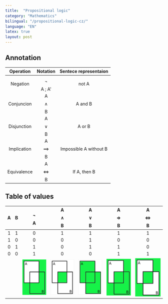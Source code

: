 ```yaml
---
title:  "Propositional logic"
category: "Mathematics"
bilingual: "/propositional-logic-cz/"
language: "EN"
latex: true
layout: post
---
```


## Annotation

| Operation		| Notation  		| Sentece representaion	|
|:-------------:|:-----------------:|:---------------------:|
| Negation		| $$\neg$$A ; A'	| not A				 	|
| Conjuncion	| A $$\land$$ B 	| A and B			 	|
| Disjunction	| A $$\lor$$ B  	| A or B			 	|
| Implication	| A $$\implies$$ B	| Impossible A without B|
| Equivalence	| A $$\iff$$ B		| If A, then B 			|

## Table of values

| A | B | $$\neg$$A | A $$\land$$ B | A $$\lor$$ B | A $$\Rightarrow$$ B | A $$\Leftrightarrow$$ B | 
|:-:|:-:|:---------:|:-------------:|:------------:|:-------------------:|:-----------------------:|
| 1	| 1	|	  0		|		1		|		1	   |		  1		     |		 	  1			   |
| 1	| 0	|	  0		|		0		|		1	   |		  0		     |		 	  0			   |
| 0	| 1	|	  1		|		0		|		1	   |		  1		     |		 	  0			   |
| 0	| 0	|	  1		|		0		|		0	   |		  1		     |		 	  1			   |
||| ![Negation](/assets/img/prolog/negation.jpg) | ![Conjuncion](/assets/img/prolog/conjuncion.jpg)  | ![Disjunction](/assets/img/prolog/disjunction.jpg) | ![Implication](/assets/img/prolog/implication.jpg) | ![Equivalence](/assets/img/prolog/equivalence.jpg) |